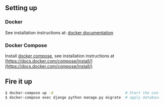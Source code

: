 ## Setting up

### Docker
See installation instructions at: [docker documentation](https://docs.docker.com/install/)
### Docker Compose
Install [docker compose](https://github.com/docker/compose), see installation
instructions at [https://docs.docker.com/compose/install/](https://docs.docker.com/compose/install/)

## Fire it up

```bash
$ docker-compose up -d                                 # Start the container
$ docker-compose exec django python manage.py migrate  # apply database migrations
```
